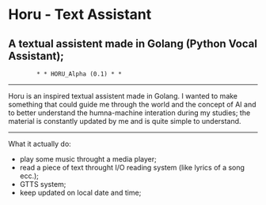 # Horu - Text Assistant
## A textual assistent made in Golang (Python Vocal Assistant);

			* * HORU_Alpha (0.1) * *
<hr>
Horu is an inspired textual assistent made in Golang.
I wanted to make something that could guide me through the world and the concept of AI and to better understand the humna-machine interation during my studies; 
the material is constantly updated by me and is quite simple to understand.
<hr>
 
What it actually do:
- play some music throught a media player;
- read a piece of text throught I/O reading system (like lyrics of a song ecc.);
- GTTS system;
- keep updated on local date and time;
